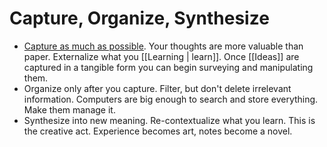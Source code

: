 # Capture, Organize, Synthesize

- [Capture as much as possible](http://gordonbrander.com/pattern/capture-organize-synthesize/). Your thoughts are more valuable than paper. Externalize what you [[Learning | learn]]. Once [[Ideas]] are captured in a tangible form you can begin surveying and manipulating them.
- Organize only after you capture. Filter, but don't delete irrelevant information. Computers are big enough to search and store everything. Make them manage it.
- Synthesize into new meaning. Re-contextualize what you learn. This is the creative act. Experience becomes art, notes become a novel.
